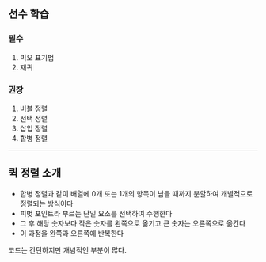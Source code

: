 ## 선수 학습

### 필수

1. 빅오 표기법
2. 재귀

### 권장

1. 버블 정렬
2. 선택 정렬
3. 삽입 정렬
4. 합병 정렬

---

## 퀵 정렬 소개

- 합병 정렬과 같이 배열에 0개 또는 1개의 항목이 남을 때까지 분할하여 개별적으로 정렬되는 방식이다
- 피벗 포인트라 부르는 단일 요소를 선택하여 수행한다
- 그 후 해당 숫자보다 작은 숫자를 왼쪽으로 옮기고 큰 숫자는 오른쪽으로 옮긴다
- 이 과정을 완쪽과 오른쪽에 반복한다

코드는 간단하지만 개념적인 부분이 많다.

